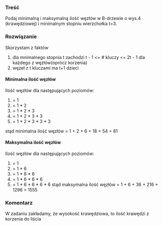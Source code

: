 ### Treść
Podaj minimalną i maksymalną ilość węzłów w B-drzewie o wys.4 (krawędziowej) i minimalnym stopniu wierzchołka t=3.

### Rozwiązanie
Skorzystam z faktów
1. dla mnimalnego stopnia t zachodzi t - 1 <= # kluczy <= 2t - 1 dla każdego z węzłów(oprócz korzenia)
2. węzeł z t kluczami ma t+1 dzieci

#### Minimalna ilość węzłów
Ilość węzłów dla następujących poziomów:
1. = 1
2. = 1 * 2
3. = 1 * 2 * 3
4. = 1 * 2 * 3 * 3
5. = 1 * 2 * 3 * 3 * 3

stąd minimalna ilość węzłów = 1 + 2 + 6 + 18 + 54 = 81

#### Maksymalna ilość węzłów
Ilość węzłów dla następujących poziomów:
1. = 1
2. = 1 * 6
3. = 1 * 6 * 6
4. = 1 * 6 * 6 * 6
5. = 1 * 6 * 6 * 6 * 6
stąd maksymalna ilość węzłów = 1 + 6 + 36 + 216 + 1296 = 1555


### Komentarz 
W zadaniu zakładamy, że wysokość krawędziowa, to ilość krawędzi z korzenia do liścia

